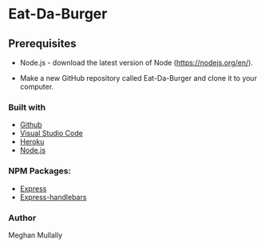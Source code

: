 # Eat-Da-Burger

## Prerequisites
- Node.js - download the latest version of Node (https://nodejs.org/en/).

- Make a new GitHub repository called Eat-Da-Burger and clone it to your computer.

### Built with
- [Github](https://github.com/)
- [Visual Studio Code](https://visualstudio.microsoft.com/)
- [Heroku](https://www.heroku.com/)
- [Node.js](https://nodejs.org/)


### NPM Packages:
- [Express](https://www.npmjs.com/package/express)
- [Express-handlebars](https://www.npmjs.com/package/express-handlebars)

### Author
Meghan Mullally